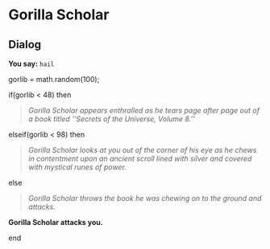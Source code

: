 # Gorilla Scholar
## Dialog

**You say:** `hail`



gorlib = math.random(100);


if(gorlib < 48) then



>*Gorilla Scholar appears enthralled as he tears page after page out of a book titled ''Secrets of the Universe, Volume 8.''*


elseif(gorlib < 98) then



>*Gorilla Scholar looks at you out of the corner of his eye as he chews in contentment upon an ancient scroll lined with silver and covered with mystical runes of power.*


else



>*Gorilla Scholar throws the book he was chewing on to the ground and attacks.*



**Gorilla Scholar attacks you.**

end
